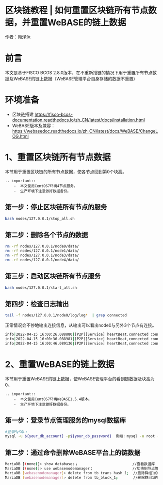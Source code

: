 # 区块链教程 | 如何重置区块链所有节点数据，并重置WeBASE的链上数据

作者：赖泽沐

# 前言

本文是基于FISCO BCOS 2.8.0版本，在不重新搭链的情况下用于重置所有节点数据及WeBASE的链上数据（WeBASE管理平台自身存储的数据不重置）


# 环境准备
- 区块链搭建
https://fisco-bcos-documentation.readthedocs.io/zh_CN/latest/docs/installation.html
- WeBASE版本及兼容：https://webasedoc.readthedocs.io/zh_CN/latest/docs/WeBASE/ChangeLOG.html


# 1、重置区块链所有节点数据

本节用于重置区块链的所有节点数据，使各节点回到第0个块高。

```eval_rst
.. important::
    -  本文使用CentOS7环境4节点服务。
    -  生产环境下注意做好数据备份。
```


## 第一步：停止区块链所有节点的服务

```bash
bash nodes/127.0.0.1/stop_all.sh
```
## 第二步：删除各个节点的数据
```bash
rm -rf nodes/127.0.0.1/node0/data/
rm -rf nodes/127.0.0.1/node1/data/
rm -rf nodes/127.0.0.1/node3/data/
rm -rf nodes/127.0.0.1/node4/data/
```
## 第三步：启动区块链所有节点服务
```bash
bash nodes/127.0.0.1/start_all.sh
```
## 第四步：检查日志输出
```bash
tail -f nodes/127.0.0.1/node0/log/log*  | grep connected
```
正常情况会不停地输出连接信息，从输出可以看出node0与另外3个节点有连接。
```bash
info|2022-04-15 16:00:26.088880|[P2P][Service] heartBeat,connected count=3
info|2022-04-15 16:00:36.088981|[P2P][Service] heartBeat,connected count=3
info|2022-04-15 16:00:46.089136|[P2P][Service] heartBeat,connected count=3
```

# 2、重置WeBASE的链上数据

本节用于重置WeBASE的链上数据，使WeBASE管理平台的看到链数据及块高为0。

```eval_rst
.. important::
    -  本文使用CentOS7环境WeBASE1.5.4版本。
    -  生产环境下注意做好数据备份。
```

## 第一步：登录节点管理服务的mysql数据库

```bash
#登录MySQL:
mysql -u ${your_db_account} -p${your_db_password}  例如：mysql -u root -p123456
```
##  第二步：通过命令删除WeBASE平台上的链数据

```bash
MariaDB [(none)]> show databases；                         //查看数据库
MariaDB [(none)]> use webasenodemanager；                  //切换到节点管理服务数据库
MariaDB [webasenodemanager]> delete from tb_trans_hash_1;  //删除群组1的交易数据
MariaDB [webasenodemanager]> delete from tb_block_1;	   //删除群组1的块数据
```
